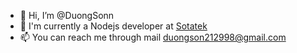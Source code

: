 - 👋 Hi, I’m @DuongSonn
- 🏢 I'm currently a Nodejs developer at [Sotatek](https://www.sotatek.com/)
- 📫 You can reach me through mail duongson212998@gmail.com

<!---
DuongSonn/DuongSonn is a ✨ special ✨ repository because its `README.md` (this file) appears on your GitHub profile.
You can click the Preview link to take a look at your changes.
--->
